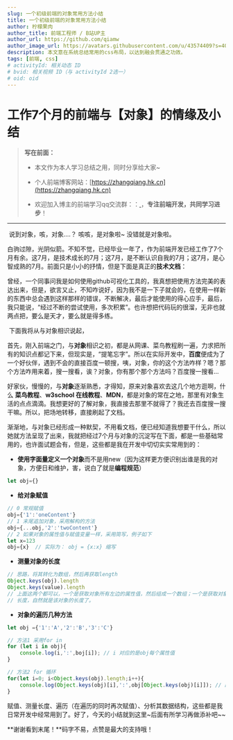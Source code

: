 ```yaml
---
slug: 一个初级前端的对象常用方法小结
title: 一个初级前端的对象常用方法小结
author: 柠檬果肉
author_title: 前端工程师 / B站UP主
author_url: https://github.com/qiamw
author_image_url: https://avatars.githubusercontent.com/u/43574409?s=400&u=f5973781cf424d7cf56d7ff289f132f11ff51718&v=4
description: 本文意在系统总结常用的css布局，以达到融会贯通之功效。
tags: [前端, css]
# activityId: 相关动态 ID
# bvid: 相关视频 ID（与 activityId 2选一）
# oid: oid
---
```


<!-- truncate -->

# 工作7个月的前端与【对象】的情缘及小结

> **写在前面：**
>
> - 本文作为本人学习总结之用，同时分享给大家~
>
> - 个人前端博客网站：[https://zhangqiang.hk.cn](https://zhangqiang.hk.cn)
>
> - 欢迎加入博主的前端学习qq交流群：：[  ](https://link.juejin.cn/?target=https%3A%2F%2Fqm.qq.com%2Fcgi-bin%2Fqm%2Fqr%3Fk%3DEbeK9mdG0e6P2pZdonIoILPqcGNsnR1x%26jump_from%3Dwebapi)，**专注前端开发，共同学习进步**！

---

​		说到对象，咳，对象....？ 咳咳，是对象啦~ 没错就是对象啦。

​		白驹过隙，光阴似箭。不知不觉，已经毕业一年了，作为前端开发已经工作了7个月有余。这7月，是技术成长的7月；这7月，是不断认识自我的7月；这7月，是心智成熟的7月。前面只是小小的抒情，但是下面是真正的**技术文档**：

​		曾经，一个同事问我是如何使用github可视化工具的，我真想把使用方法完美的表达出来，但是，欲言又止，不知咋说好，因为我不是一下子就会的，在使用一样新的东西中总会遇到这样那样的错误，不断解决，最后才能使用的得心应手，最后，我只能说，“经过不断的尝试使用，多次积累”。也许想把代码玩的很溜，无非也就两点把，要么是天才，要么就是得多练。

​		下面我将从与对象相识说起，

​		首先，刚入前端之门，与**对象**相识之初，都是从网课、菜鸟教程刷一遍，力求把所有的知识点都记下来，但现实是，“提笔忘字”。所以在实际开发中，**百度**便成为了一个好伙伴，遇到不会的直接百度一顿搜，咦，对象，你的这个方法咋样？嗯？那个方法咋用来着，搜一搜看，诶？对象，你有那个那个方法吗？百度搜一搜看...

​		好家伙，慢慢的，与**对象**逐渐熟悉，才得知，原来对象喜欢去这几个地方逛啊，什么 **菜鸟教程**、**w3school 在线教程**、**MDN**，都是对象的常在之地，那里有对象生活的点点滴滴。我想更好的了解对象，我直接去那里不就得了？我还去百度搜一搜干嘛。所以，把场地转移，直接刷起了文档。

​		渐渐地，与对象已经形成一种默契，不用看文档，便已经知道我想要干什么，所以她就方法呈现了出来，我就把经过7个月与对象的沉淀写在下面，都是一些基础常用的，也许面试题会有，但是，这些都是我在开发中切切实实常用到的：

- **使用字面量定义一个对象**而不是用new（因为这样更方便识别出谁是我的对象，方便日和维护，害，说白了就是**编程规范**）

```javascript
let obj={}
```

- **给对象赋值**

```javascript
// 0 常规赋值
obj={'1':'oneContent'}
// 1 末尾追加对象，采用解构的方法
obj={...obj,'2':'twoContent'}
// 2 如果对象的属性值与赋值变量一样，采用简写，例子如下
let x=123
obj={x}  // 实际为： obj = {x:x} 缩写
```

- **测量对象的长度**

```javascript
// 思路，将其转化为数组，然后再获取length
Object.keys(obj).length
Object.keys(value).length
// 上面这两个都可以，一个是获取对象所有左边的属性值，然后组成一个数组；一个是获取对象所有右边的value，然后组成一个数组。测量其
// 长度，自然就是该对象的长度了。
```

- **对象的遍历几种方法**

```javascript
let obj ={'1':'A','2':'B','3':'C'}

// 方法1 采用for in
for (let i in obj){
    console.log(i,':',boj[i]); // i 对应的是obj每个属性值
}

// 方法2 for 循环
for(let i=0; i<Object.keys(obj).length;i++){
    console.log(Object.keys(obj)[i],':',obj[Object.keys(obj)[i]]); // 跟上面输出的是一样的结果
}

```

赋值、测量长度、遍历（在遍历的同时再次赋值）、分析其数据结构，这些都是我日常开发中经常用到了。好了，今天的小结就到这里~后面有所学习再做添补吧~~

**谢谢看到末尾！**码字不易，点赞是最大的支持哦！































